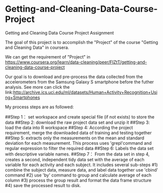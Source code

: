 # Getting-and-Cleaning-Data-Course-Project
Getting and Cleaning Data Course Project Assignment 

The goal of this project is to accomplish the "Project" of the course "Getting and Cleaning Data" in coursera.

We can get the requirement of "Project" in https://www.coursera.org/learn/data-cleaning/peer/FIZtT/getting-and-cleaning-data-course-project

Our goal is to download and pre-process the data collected from the accelerometers from the Samsung Galaxy S smartphone before the futher analysis. See more can click the link:http://archive.ics.uci.edu/ml/datasets/Human+Activity+Recognition+Using+Smartphones

My process steps are as followed:

##Step 1：
  set workspace and create special file (if not exists) to store the data
##Step 2:
  download the raw project data set and unzip it
##Step 3:
  load the data into R workspace
##Step 4:
  According the project requirement, merge the downloaded data of training and testing together
##Step 5:
  extracts only the measurements on the mean and standard deviation for each measurement.
  This process uses 'grepl'command and regular expression to filter the required data
##Step 6:
  Labels the data set with descriptive variable names.
##Step 7：
  From the data set in step 4, creates a second, independent tidy data set with the average of each variable for each activity and each subject. It includes several sub-steps
  #1) combine the subject data, measure data, and label data together use 'cbind' command
  #2) use 'by' command to group and calculate average of each column
  #3) process the group result and format the data frame structure
  #4) save the processed result to disk.

  
